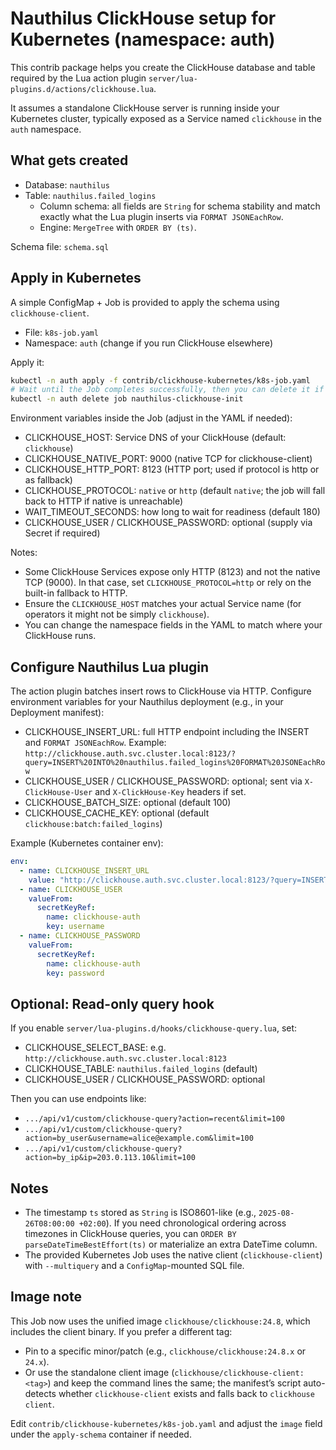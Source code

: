 # Nauthilus ClickHouse setup for Kubernetes (namespace: auth)

This contrib package helps you create the ClickHouse database and table required by the Lua action plugin `server/lua-plugins.d/actions/clickhouse.lua`.

It assumes a standalone ClickHouse server is running inside your Kubernetes cluster, typically exposed as a Service named `clickhouse` in the `auth` namespace.

## What gets created

- Database: `nauthilus`
- Table: `nauthilus.failed_logins`
  - Column schema: all fields are `String` for schema stability and match exactly what the Lua plugin inserts via `FORMAT JSONEachRow`.
  - Engine: `MergeTree` with `ORDER BY (ts)`.

Schema file: `schema.sql`

## Apply in Kubernetes

A simple ConfigMap + Job is provided to apply the schema using `clickhouse-client`.

- File: `k8s-job.yaml`
- Namespace: `auth` (change if you run ClickHouse elsewhere)

Apply it:

```bash
kubectl -n auth apply -f contrib/clickhouse-kubernetes/k8s-job.yaml
# Wait until the Job completes successfully, then you can delete it if you like
kubectl -n auth delete job nauthilus-clickhouse-init
```

Environment variables inside the Job (adjust in the YAML if needed):
- CLICKHOUSE_HOST: Service DNS of your ClickHouse (default: `clickhouse`)
- CLICKHOUSE_NATIVE_PORT: 9000 (native TCP for clickhouse-client)
- CLICKHOUSE_HTTP_PORT: 8123 (HTTP port; used if protocol is http or as fallback)
- CLICKHOUSE_PROTOCOL: `native` or `http` (default `native`; the job will fall back to HTTP if native is unreachable)
- WAIT_TIMEOUT_SECONDS: how long to wait for readiness (default 180)
- CLICKHOUSE_USER / CLICKHOUSE_PASSWORD: optional (supply via Secret if required)

Notes:
- Some ClickHouse Services expose only HTTP (8123) and not the native TCP (9000). In that case, set `CLICKHOUSE_PROTOCOL=http` or rely on the built-in fallback to HTTP.
- Ensure the `CLICKHOUSE_HOST` matches your actual Service name (for operators it might not be simply `clickhouse`).
- You can change the namespace fields in the YAML to match where your ClickHouse runs.

## Configure Nauthilus Lua plugin

The action plugin batches insert rows to ClickHouse via HTTP. Configure environment variables for your Nauthilus deployment (e.g., in your Deployment manifest):

- CLICKHOUSE_INSERT_URL: full HTTP endpoint including the INSERT and `FORMAT JSONEachRow`. Example:
  `http://clickhouse.auth.svc.cluster.local:8123/?query=INSERT%20INTO%20nauthilus.failed_logins%20FORMAT%20JSONEachRow`
- CLICKHOUSE_USER / CLICKHOUSE_PASSWORD: optional; sent via `X-ClickHouse-User` and `X-ClickHouse-Key` headers if set.
- CLICKHOUSE_BATCH_SIZE: optional (default 100)
- CLICKHOUSE_CACHE_KEY: optional (default `clickhouse:batch:failed_logins`)

Example (Kubernetes container env):
```yaml
env:
  - name: CLICKHOUSE_INSERT_URL
    value: "http://clickhouse.auth.svc.cluster.local:8123/?query=INSERT%20INTO%20nauthilus.failed_logins%20FORMAT%20JSONEachRow"
  - name: CLICKHOUSE_USER
    valueFrom:
      secretKeyRef:
        name: clickhouse-auth
        key: username
  - name: CLICKHOUSE_PASSWORD
    valueFrom:
      secretKeyRef:
        name: clickhouse-auth
        key: password
```

## Optional: Read-only query hook

If you enable `server/lua-plugins.d/hooks/clickhouse-query.lua`, set:
- CLICKHOUSE_SELECT_BASE: e.g. `http://clickhouse.auth.svc.cluster.local:8123`
- CLICKHOUSE_TABLE: `nauthilus.failed_logins` (default)
- CLICKHOUSE_USER / CLICKHOUSE_PASSWORD: optional

Then you can use endpoints like:
- `.../api/v1/custom/clickhouse-query?action=recent&limit=100`
- `.../api/v1/custom/clickhouse-query?action=by_user&username=alice@example.com&limit=100`
- `.../api/v1/custom/clickhouse-query?action=by_ip&ip=203.0.113.10&limit=100`

## Notes

- The timestamp `ts` stored as `String` is ISO8601-like (e.g., `2025-08-26T08:00:00 +02:00`). If you need chronological ordering across timezones in ClickHouse queries, you can `ORDER BY parseDateTimeBestEffort(ts)` or materialize an extra DateTime column.
- The provided Kubernetes Job uses the native client (`clickhouse-client`) with `--multiquery` and a `ConfigMap`-mounted SQL file.


## Image note

This Job now uses the unified image `clickhouse/clickhouse:24.8`, which includes the client binary. If you prefer a different tag:
- Pin to a specific minor/patch (e.g., `clickhouse/clickhouse:24.8.x` or `24.x`).
- Or use the standalone client image (`clickhouse/clickhouse-client:<tag>`) and keep the command lines the same; the manifest’s script auto-detects whether `clickhouse-client` exists and falls back to `clickhouse client`.

Edit `contrib/clickhouse-kubernetes/k8s-job.yaml` and adjust the `image` field under the `apply-schema` container if needed.
